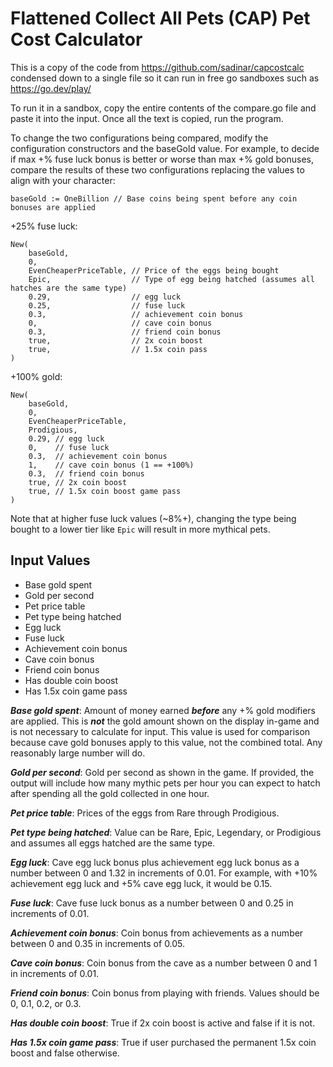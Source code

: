 # Flattened Collect All Pets (CAP) Pet Cost Calculator

This is a copy of the code from https://github.com/sadinar/capcostcalc condensed down to a single file so it
can run in free go sandboxes such as https://go.dev/play/

To run it in a sandbox, copy the entire contents of the compare.go file and paste it into the input. Once
all the text is copied, run the program.

To change the two configurations being compared, modify the configuration constructors and the baseGold value.
For example, to decide if max +% fuse luck bonus is better or worse than max +% gold bonuses, compare
the results of these two configurations replacing the values to align with your character:

`baseGold := OneBillion // Base coins being spent before any coin bonuses are applied`

+25% fuse luck:
```
New(
    baseGold,
    0,            
    EvenCheaperPriceTable, // Price of the eggs being bought
    Epic,                  // Type of egg being hatched (assumes all hatches are the same type)
    0.29,                  // egg luck
    0.25,                  // fuse luck
    0.3,                   // achievement coin bonus
    0,                     // cave coin bonus
    0.3,                   // friend coin bonus
    true,                  // 2x coin boost
    true,                  // 1.5x coin pass
)
```

+100% gold:
```
New(
    baseGold,
    0,
    EvenCheaperPriceTable,
    Prodigious,
    0.29, // egg luck
    0,    // fuse luck
    0.3,  // achievement coin bonus
    1,    // cave coin bonus (1 == +100%)
    0.3,  // friend coin bonus
    true, // 2x coin boost
    true, // 1.5x coin boost game pass
)
```

Note that at higher fuse luck values (~8%+), changing the type being bought to a lower tier like `Epic` will result
in more mythical pets.

## Input Values

- Base gold spent
- Gold per second
- Pet price table
- Pet type being hatched
- Egg luck
- Fuse luck
- Achievement coin bonus
- Cave coin bonus
- Friend coin bonus
- Has double coin boost
- Has 1.5x coin game pass

**_Base gold spent_**: Amount of money earned **_before_** any +% gold modifiers are applied. This is **_not_** the
gold amount shown on the display in-game and is not necessary to calculate for input. This value is used for
comparison because cave gold bonuses apply to this value, not the combined total. Any reasonably large number will do.

**_Gold per second_**: Gold per second as shown in the game. If provided, the output will include how many mythic pets
per hour you can expect to hatch after spending all the gold collected in one hour.

**_Pet price table_**: Prices of the eggs from Rare through Prodigious.

**_Pet type being hatched_**: Value can be Rare, Epic, Legendary, or Prodigious and assumes all eggs hatched are the
same type.

**_Egg luck_**: Cave egg luck bonus plus achievement egg luck bonus as a number between 0 and 1.32 in
increments of 0.01. For example, with +10% achievement egg luck and +5% cave egg luck, it would be 0.15.

_**Fuse luck**_: Cave fuse luck bonus as a number between 0 and 0.25 in increments of 0.01.

**_Achievement coin bonus_**: Coin bonus from achievements as a number between 0 and 0.35 in increments of 0.05.

**_Cave coin bonus_**: Coin bonus from the cave as a number between 0 and 1 in increments of 0.01.

**_Friend coin bonus_**: Coin bonus from playing with friends. Values should be 0, 0.1, 0.2, or 0.3.

**_Has double coin boost_**: True if 2x coin boost is active and false if it is not.

**_Has 1.5x coin game pass_**: True if user purchased the permanent 1.5x coin boost and false otherwise.